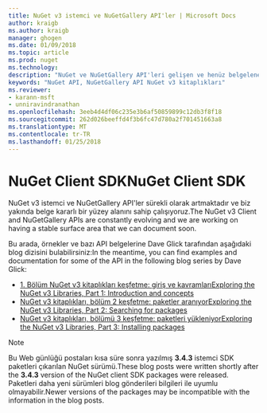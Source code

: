 ```yaml
---
title: NuGet v3 istemci ve NuGetGallery API'ler | Microsoft Docs
author: kraigb
ms.author: kraigb
manager: ghogen
ms.date: 01/09/2018
ms.topic: article
ms.prod: nuget
ms.technology: 
description: "NuGet ve NuGetGallery API'leri gelişen ve henüz belgelenen ancak örnekler Dave Glick'ın blogunda kullanılabilir."
keywords: "NuGet API, NuGetGallery API NuGet v3 kitaplıkları"
ms.reviewer:
- karann-msft
- unniravindranathan
ms.openlocfilehash: 3eeb4d4df06c235e3b6af50859899c12db3f8f18
ms.sourcegitcommit: 262d026beeffd4f3b6fc47d780a2f701451663a8
ms.translationtype: MT
ms.contentlocale: tr-TR
ms.lasthandoff: 01/25/2018
---
```

# <a name="nuget-client-sdk"></a><span data-ttu-id="46386-104">NuGet Client SDK</span><span class="sxs-lookup"><span data-stu-id="46386-104">NuGet Client SDK</span></span>

<span data-ttu-id="46386-105">NuGet v3 istemci ve NuGetGallery API'ler sürekli olarak artmaktadır ve biz yakında belge kararlı bir yüzey alanını sahip çalışıyoruz.</span><span class="sxs-lookup"><span data-stu-id="46386-105">The NuGet v3 Client and NuGetGallery APIs are constantly evolving and we are working on having a stable surface area that we can document soon.</span></span>

<span data-ttu-id="46386-106">Bu arada, örnekler ve bazı API belgelerine Dave Glick tarafından aşağıdaki blog dizisini bulabilirsiniz:</span><span class="sxs-lookup"><span data-stu-id="46386-106">In the meantime, you can find examples and documentation for some of the API in the following blog series by Dave Glick:</span></span>

- [<span data-ttu-id="46386-107">1. Bölüm NuGet v3 kitaplıkları keşfetme: giriş ve kavramları</span><span class="sxs-lookup"><span data-stu-id="46386-107">Exploring the NuGet v3 Libraries, Part 1: Introduction and concepts</span></span>](http://daveaglick.com/posts/exploring-the-nuget-v3-libraries-part-1)
- [<span data-ttu-id="46386-108">NuGet v3 kitaplıkları, bölüm 2 keşfetme: paketler aranıyor</span><span class="sxs-lookup"><span data-stu-id="46386-108">Exploring the NuGet v3 Libraries, Part 2: Searching for packages</span></span>](http://daveaglick.com/posts/exploring-the-nuget-v3-libraries-part-2)
- [<span data-ttu-id="46386-109">NuGet v3 kitaplıkları, bölümü 3 keşfetme: paketleri yükleniyor</span><span class="sxs-lookup"><span data-stu-id="46386-109">Exploring the NuGet v3 Libraries, Part 3: Installing packages</span></span>](http://daveaglick.com/posts/exploring-the-nuget-v3-libraries-part-3)

> [!Note]
> <span data-ttu-id="46386-110">Bu Web günlüğü postaları kısa süre sonra yazılmış **3.4.3** istemci SDK paketleri çıkarılan NuGet sürümü.</span><span class="sxs-lookup"><span data-stu-id="46386-110">These blog posts were written shortly after the **3.4.3** version of the NuGet client SDK packages were released.</span></span>
> <span data-ttu-id="46386-111">Paketleri daha yeni sürümleri blog gönderileri bilgileri ile uyumlu olmayabilir.</span><span class="sxs-lookup"><span data-stu-id="46386-111">Newer versions of the packages may be incompatible with the information in the blog posts.</span></span>
